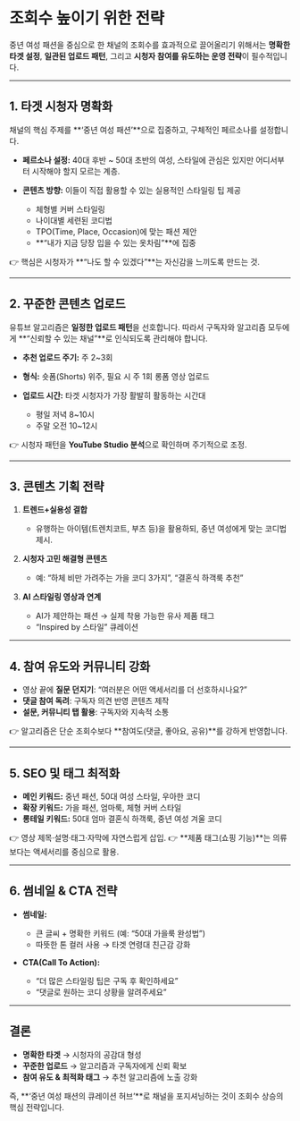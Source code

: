 # 조회수 높이기 위한 전략

중년 여성 패션을 중심으로 한 채널의 조회수를 효과적으로 끌어올리기 위해서는 **명확한 타겟 설정**, **일관된 업로드 패턴**, 그리고 **시청자 참여를 유도하는 운영 전략**이 필수적입니다.

---

## 1. 타겟 시청자 명확화

채널의 핵심 주제를 \*\*‘중년 여성 패션’\*\*으로 집중하고, 구체적인 페르소나를 설정합니다.

* **페르소나 설정:**
  40대 후반 \~ 50대 초반의 여성,
  스타일에 관심은 있지만 어디서부터 시작해야 할지 모르는 계층.

* **콘텐츠 방향:**
  이들이 직접 활용할 수 있는 실용적인 스타일링 팁 제공

  * 체형별 커버 스타일링
  * 나이대별 세련된 코디법
  * TPO(Time, Place, Occasion)에 맞는 패션 제안
  * \*\*“내가 지금 당장 입을 수 있는 옷차림”\*\*에 집중

👉 핵심은 시청자가 \*\*“나도 할 수 있겠다”\*\*는 자신감을 느끼도록 만드는 것.

---

## 2. 꾸준한 콘텐츠 업로드

유튜브 알고리즘은 **일정한 업로드 패턴**을 선호합니다.
따라서 구독자와 알고리즘 모두에게 \*\*“신뢰할 수 있는 채널”\*\*로 인식되도록 관리해야 합니다.

* **추천 업로드 주기:** 주 2\~3회
* **형식:** 숏폼(Shorts) 위주, 필요 시 주 1회 롱폼 영상 업로드
* **업로드 시간:** 타겟 시청자가 가장 활발히 활동하는 시간대

  * 평일 저녁 8\~10시
  * 주말 오전 10\~12시

👉 시청자 패턴을 **YouTube Studio 분석**으로 확인하며 주기적으로 조정.

---

## 3. 콘텐츠 기획 전략

1. **트렌드+실용성 결합**

   * 유행하는 아이템(트렌치코트, 부츠 등)을 활용하되, 중년 여성에게 맞는 코디법 제시.

2. **시청자 고민 해결형 콘텐츠**

   * 예: “하체 비만 가려주는 가을 코디 3가지”, “결혼식 하객룩 추천”

3. **AI 스타일링 영상과 연계**

   * AI가 제안하는 패션 → 실제 착용 가능한 유사 제품 태그
   * “Inspired by 스타일” 큐레이션

---

## 4. 참여 유도와 커뮤니티 강화

* 영상 끝에 **질문 던지기**:
  “여러분은 어떤 액세서리를 더 선호하시나요?”
* **댓글 참여 독려**: 구독자 의견 반영 콘텐츠 제작
* **설문, 커뮤니티 탭 활용**: 구독자와 지속적 소통

👉 알고리즘은 단순 조회수보다 \*\*참여도(댓글, 좋아요, 공유)\*\*를 강하게 반영합니다.

---

## 5. SEO 및 태그 최적화

* **메인 키워드:** 중년 패션, 50대 여성 스타일, 우아한 코디
* **확장 키워드:** 가을 패션, 엄마룩, 체형 커버 스타일
* **롱테일 키워드:** 50대 엄마 결혼식 하객룩, 중년 여성 겨울 코디

👉 영상 제목·설명·태그·자막에 자연스럽게 삽입.
👉 \*\*제품 태그(쇼핑 기능)\*\*는 의류보다는 액세서리를 중심으로 활용.

---

## 6. 썸네일 & CTA 전략

* **썸네일:**

  * 큰 글씨 + 명확한 키워드 (예: “50대 가을룩 완성법”)
  * 따뜻한 톤 컬러 사용 → 타겟 연령대 친근감 강화

* **CTA(Call To Action):**

  * “더 많은 스타일링 팁은 구독 후 확인하세요”
  * “댓글로 원하는 코디 상황을 알려주세요”

---

## 결론

* **명확한 타겟** → 시청자의 공감대 형성
* **꾸준한 업로드** → 알고리즘과 구독자에게 신뢰 확보
* **참여 유도 & 최적화 태그** → 추천 알고리즘에 노출 강화

즉, \*\*‘중년 여성 패션의 큐레이션 허브’\*\*로 채널을 포지셔닝하는 것이 조회수 상승의 핵심 전략입니다.


